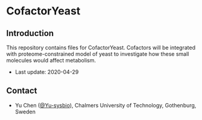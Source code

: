 CofactorYeast
===============

Introduction
------------

This repository contains files for CofactorYeast. Cofactors will be integrated with proteome-constrained model of yeast to investigate how these small molecules would affect metabolism.

* Last update: 2020-04-29


Contact
-------------------------------

* Yu Chen ([@Yu-sysbio](https://github.com/Yu-sysbio)), Chalmers University of Technology, Gothenburg, Sweden

